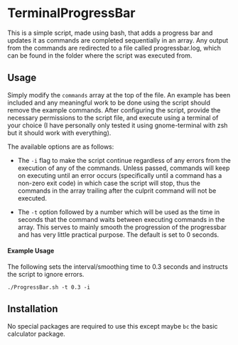 # TerminalProgressBar

This is a simple script, made using bash, that adds a progress bar and updates it as commands are completed sequentially in an array. Any output from the commands are redirected to a file called progressbar.log, which can be found in the folder where the script was executed from.

## Usage
Simply modify the `commands` array at the top of the file. An example has been included and any meaningful work to be done using the script should remove the example commands. After configuring the script, provide the necessary permissions to the script file, and execute using a terminal of your choice (I have personally only tested it using gnome-terminal with zsh but it should work with everything). 

The available options are as follows:

- The `-i` flag to make the script continue regardless of any errors from the execution of any of the commands. Unless passed, commands will keep on executing until an error occurs (specifically until a command has a non-zero exit code) in which case the script will stop, thus the commands in the array trailing after the culprit command will not be executed.

- The `-t` option followed by a number which will be used as the time in seconds that the command waits between executing commands in the array. This serves to mainly smooth the progression of the progressbar and has very little practical purpose. The default is set to 0 seconds.

#### Example Usage

The following sets the interval/smoothing time to 0.3 seconds and instructs the script to ignore errors.

`./ProgressBar.sh -t 0.3 -i`

## Installation
No special packages are required to use this except maybe `bc` the basic calculator package.

